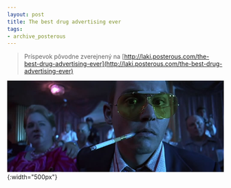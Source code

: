 ```yaml
---
layout: post
title: The best drug advertising ever
tags:
- archive_posterous
---
```

> Príspevok pôvodne zverejnený na [http://laki.posterous.com/the-best-drug-advertising-ever](http://laki.posterous.com/the-best-drug-advertising-ever)

![snapshot20091122233103.jpg](/media/2009/snapshot20091122233103.jpg){:width="500px"}
